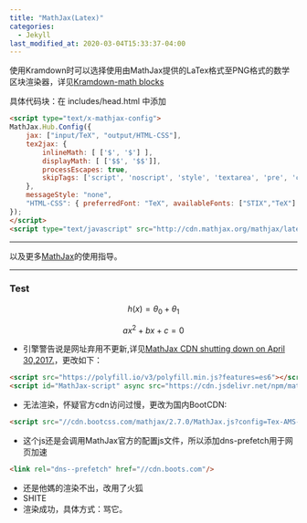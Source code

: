 ```yaml
---
title: "MathJax(Latex)"
categories:
  - Jekyll
last_modified_at: 2020-03-04T15:33:37-04:00
---
```



使用Kramdown时可以选择使用由MathJax提供的LaTex格式至PNG格式的数学区块渲染器，详见[Kramdown-math blocks](https://kramdown.gettalong.org/syntax.html#math-blocks)

具体代码块：在 includes/head.html 中添加

```html
<script type="text/x-mathjax-config">
MathJax.Hub.Config({
    jax: ["input/TeX", "output/HTML-CSS"],
    tex2jax: {
        inlineMath: [ ['$', '$'] ],
        displayMath: [ ['$$', '$$']],
        processEscapes: true,
        skipTags: ['script', 'noscript', 'style', 'textarea', 'pre', 'code']
    },
    messageStyle: "none",
    "HTML-CSS": { preferredFont: "TeX", availableFonts: ["STIX","TeX"] }
});
</script>
<script type="text/javascript" src="http://cdn.mathjax.org/mathjax/latest/MathJax.js?config=TeX-AMS-MML_HTMLorMML"></script>
```

***


以及更多[MathJax](https://www.mathjax.org/#gettingstarted)的使用指导。

***

### Test

$$h(x)=\theta_0+\theta_1$$

$$ax^2 + bx + c = 0$$

* 引擎警告说是网址弃用不更新,详见[MathJax CDN shutting down on April 30,2017.](http://link.zhihu.com/？target=https%3A//www.mathjax.org/cdn-shutting-down/)，更改如下：

```html
<script src="https://polyfill.io/v3/polyfill.min.js?features=es6"></script>
<script id="MathJax-script" async src="https://cdn.jsdelivr.net/npm/mathjax@3/es5/tex-mml-chtml.js"></script>

```

* 无法渲染，怀疑官方cdn访问过慢，更改为国内BootCDN:

```html
<script src="//cdn.bootcss.com/mathjax/2.7.0/MathJax.js?config=Tex-AMS-MML_HTMLorMML"></script>
```
* 这个js还是会调用MathJax官方的配置js文件，所以添加dns-prefetch用于网页加速

```html
<link rel="dns--prefetch" href="//cdn.boots.com"/>
```

* 还是他媽的渲染不出，改用了火狐
* SHITE
* 渲染成功，具体方式：骂它。

